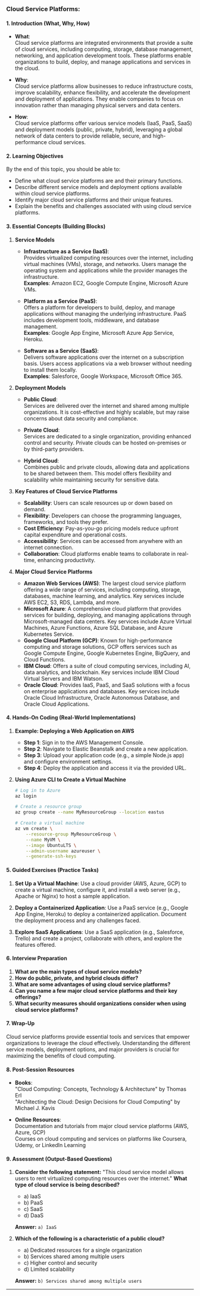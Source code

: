 ### Cloud Service Platforms:

#### 1. **Introduction (What, Why, How)**

- **What**:  
  Cloud service platforms are integrated environments that provide a suite of cloud services, including computing, storage, database management, networking, and application development tools. These platforms enable organizations to build, deploy, and manage applications and services in the cloud.

- **Why**:  
  Cloud service platforms allow businesses to reduce infrastructure costs, improve scalability, enhance flexibility, and accelerate the development and deployment of applications. They enable companies to focus on innovation rather than managing physical servers and data centers.

- **How**:  
  Cloud service platforms offer various service models (IaaS, PaaS, SaaS) and deployment models (public, private, hybrid), leveraging a global network of data centers to provide reliable, secure, and high-performance cloud services.

#### 2. **Learning Objectives**

By the end of this topic, you should be able to:
- Define what cloud service platforms are and their primary functions.
- Describe different service models and deployment options available within cloud service platforms.
- Identify major cloud service platforms and their unique features.
- Explain the benefits and challenges associated with using cloud service platforms.

#### 3. **Essential Concepts (Building Blocks)**

1. **Service Models**
   - **Infrastructure as a Service (IaaS)**:  
     Provides virtualized computing resources over the internet, including virtual machines (VMs), storage, and networks. Users manage the operating system and applications while the provider manages the infrastructure.  
     **Examples**: Amazon EC2, Google Compute Engine, Microsoft Azure VMs.

   - **Platform as a Service (PaaS)**:  
     Offers a platform for developers to build, deploy, and manage applications without managing the underlying infrastructure. PaaS includes development tools, middleware, and database management.  
     **Examples**: Google App Engine, Microsoft Azure App Service, Heroku.

   - **Software as a Service (SaaS)**:  
     Delivers software applications over the internet on a subscription basis. Users access applications via a web browser without needing to install them locally.  
     **Examples**: Salesforce, Google Workspace, Microsoft Office 365.

2. **Deployment Models**
   - **Public Cloud**:  
     Services are delivered over the internet and shared among multiple organizations. It is cost-effective and highly scalable, but may raise concerns about data security and compliance.
  
   - **Private Cloud**:  
     Services are dedicated to a single organization, providing enhanced control and security. Private clouds can be hosted on-premises or by third-party providers.

   - **Hybrid Cloud**:  
     Combines public and private clouds, allowing data and applications to be shared between them. This model offers flexibility and scalability while maintaining security for sensitive data.

3. **Key Features of Cloud Service Platforms**
   - **Scalability**: Users can scale resources up or down based on demand.
   - **Flexibility**: Developers can choose the programming languages, frameworks, and tools they prefer.
   - **Cost Efficiency**: Pay-as-you-go pricing models reduce upfront capital expenditure and operational costs.
   - **Accessibility**: Services can be accessed from anywhere with an internet connection.
   - **Collaboration**: Cloud platforms enable teams to collaborate in real-time, enhancing productivity.

4. **Major Cloud Service Platforms**
   - **Amazon Web Services (AWS)**: The largest cloud service platform offering a wide range of services, including computing, storage, databases, machine learning, and analytics. Key services include AWS EC2, S3, RDS, Lambda, and more.
   - **Microsoft Azure**: A comprehensive cloud platform that provides services for building, deploying, and managing applications through Microsoft-managed data centers. Key services include Azure Virtual Machines, Azure Functions, Azure SQL Database, and Azure Kubernetes Service.
   - **Google Cloud Platform (GCP)**: Known for high-performance computing and storage solutions, GCP offers services such as Google Compute Engine, Google Kubernetes Engine, BigQuery, and Cloud Functions.
   - **IBM Cloud**: Offers a suite of cloud computing services, including AI, data analytics, and blockchain. Key services include IBM Cloud Virtual Servers and IBM Watson.
   - **Oracle Cloud**: Provides IaaS, PaaS, and SaaS solutions with a focus on enterprise applications and databases. Key services include Oracle Cloud Infrastructure, Oracle Autonomous Database, and Oracle Cloud Applications.

#### 4. **Hands-On Coding (Real-World Implementations)**

1. **Example: Deploying a Web Application on AWS**
   - **Step 1**: Sign in to the AWS Management Console.
   - **Step 2**: Navigate to Elastic Beanstalk and create a new application.
   - **Step 3**: Upload your application code (e.g., a simple Node.js app) and configure environment settings.
   - **Step 4**: Deploy the application and access it via the provided URL.

2. **Using Azure CLI to Create a Virtual Machine**
   ```bash
   # Log in to Azure
   az login

   # Create a resource group
   az group create --name MyResourceGroup --location eastus

   # Create a virtual machine
   az vm create \
       --resource-group MyResourceGroup \
       --name MyVM \
       --image UbuntuLTS \
       --admin-username azureuser \
       --generate-ssh-keys
   ```

#### 5. **Guided Exercises (Practice Tasks)**

1. **Set Up a Virtual Machine**: Use a cloud provider (AWS, Azure, GCP) to create a virtual machine, configure it, and install a web server (e.g., Apache or Nginx) to host a sample application.

2. **Deploy a Containerized Application**: Use a PaaS service (e.g., Google App Engine, Heroku) to deploy a containerized application. Document the deployment process and any challenges faced.

3. **Explore SaaS Applications**: Use a SaaS application (e.g., Salesforce, Trello) and create a project, collaborate with others, and explore the features offered.

#### 6. **Interview Preparation**

1. **What are the main types of cloud service models?**
2. **How do public, private, and hybrid clouds differ?**
3. **What are some advantages of using cloud service platforms?**
4. **Can you name a few major cloud service platforms and their key offerings?**
5. **What security measures should organizations consider when using cloud service platforms?**

#### 7. **Wrap-Up**

Cloud service platforms provide essential tools and services that empower organizations to leverage the cloud effectively. Understanding the different service models, deployment options, and major providers is crucial for maximizing the benefits of cloud computing.

#### 8. **Post-Session Resources**

- **Books**:  
  "Cloud Computing: Concepts, Technology & Architecture" by Thomas Erl  
  "Architecting the Cloud: Design Decisions for Cloud Computing" by Michael J. Kavis

- **Online Resources**:  
  Documentation and tutorials from major cloud service platforms (AWS, Azure, GCP)  
  Courses on cloud computing and services on platforms like Coursera, Udemy, or LinkedIn Learning

#### 9. **Assessment (Output-Based Questions)**

1. **Consider the following statement:**
   "This cloud service model allows users to rent virtualized computing resources over the internet."
   **What type of cloud service is being described?**
   - a) IaaS
   - b) PaaS
   - c) SaaS
   - d) DaaS

   **Answer:** `a) IaaS`

2. **Which of the following is a characteristic of a public cloud?**
   - a) Dedicated resources for a single organization
   - b) Services shared among multiple users
   - c) Higher control and security
   - d) Limited scalability

   **Answer:** `b) Services shared among multiple users`

---
